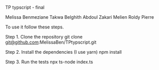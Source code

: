 TP typscript - final

Melissa Benmeziane
Takwa Belghith
Abdoul Zakari
Melien Roldy Pierre

To use it follow these steps.

Step 1. Clone the repository
git clone git@github.com:MelissaBen/TPtypscript.git

Step 2. Install the dependencies (I use yarn)
npm install

Step 3. Run the tests
npx ts-node index.ts
